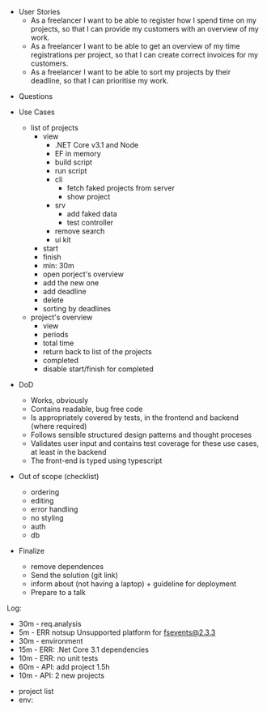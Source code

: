 + User Stories
    + As a freelancer I want to be able to register how I spend time on my projects, so that I can provide my customers with an overview of my work.
    + As a freelancer I want to be able to get an overview of my time registrations per project, so that I can create correct invoices for my customers.
    + As a freelancer I want to be able to sort my projects by their deadline, so that I can prioritise my work.

- Questions

- Use Cases
    - list of projects
        - view
            +  .NET Core v3.1 and Node  
            + EF in memory
            - build script
            - run script
            - cli
                - fetch faked projects from server
                - show project
            - srv
                - add faked data
                - test controller
            - remove search
            - ui kit
        - start
        - finish
        - min: 30m
        - open porject's overview
        - add the new one
        - add deadline
        - delete 
        - sorting by deadlines        
    - project's overview 
        - view
        - periods
        - total time
        - return back to list of the projects
        - completed
        - disable start/finish for completed

- DoD
    - Works, obviously
    - Contains readable, bug free code
    - Is appropriately covered by tests, in the frontend and backend (where required)
    - Follows sensible structured design patterns and thought proceses
    - Validates user input and contains test coverage for these use cases, at least in the backend
    - The front-end is typed using typescript

-   Out of scope (checklist)
    - ordering
    - editing
    - error handling
    - no styling
    - auth
    - db

- Finalize
    - remove dependences
    - Send the solution (git link)
    - inform about (not having a laptop) + guideline for deployment
    - Prepare to a talk


Log:
+ 30m - req.analysis
+  5m - ERR notsup Unsupported platform for fsevents@2.3.3
+ 30m - environment 
+ 15m - ERR: .Net Core 3.1 dependencies
+ 10m - ERR: no unit tests
+ 60m - API: add project
1.5h
+ 10m - API: 2 new projects

- project list
- env: 


